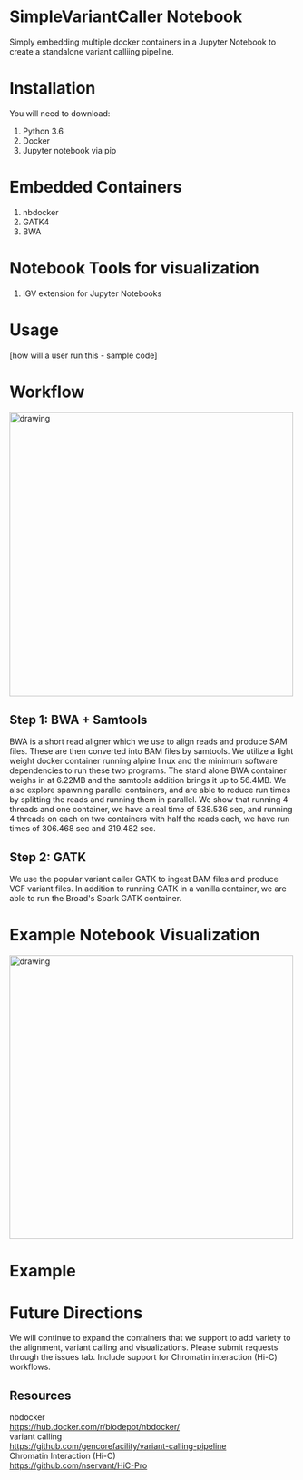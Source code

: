 # SimpleVariantCaller Notebook
Simply embedding multiple docker containers in a Jupyter Notebook to create a standalone variant calliing pipeline.
# Installation
You will need to download: <br>
1. Python 3.6
2. Docker
3. Jupyter notebook via pip
# Embedded Containers
1. nbdocker
2. GATK4
3. BWA
# Notebook Tools for visualization
1. IGV extension for Jupyter Notebooks

# Usage
[how will a user run this - sample code]

# Workflow
<img src="https://github.com/NCBI-Hackathons/Simple_Jupyter_Dockers/blob/master/Fig1.PNG" title="drawing" width="500"/>

## Step 1: BWA + Samtools
BWA is a short read aligner which we use to align reads and produce SAM files. These are then converted into BAM files by samtools. We utilize a light weight docker container running alpine linux and the minimum software dependencies to run these two programs. The stand alone BWA container weighs in at 6.22MB and the samtools addition brings it up to 56.4MB. We also explore spawning parallel containers, and are able to reduce run times by splitting the reads and running them in parallel. We show that running 4 threads and one container, we have a real time of 538.536 sec, and running 4 threads on each on two containers with half the reads each, we have run times of 306.468 sec and 319.482 sec. 

## Step 2: GATK
We use the popular variant caller GATK to ingest BAM files and produce VCF variant files. In addition to running GATK in a vanilla container, we are able to run the Broad's Spark GATK container. 

# Example Notebook Visualization
<img src="https://github.com/NCBI-Hackathons/Simple_Jupyter_Dockers/blob/master/Fig2.PNG" title="drawing" width="500"/>


# Example


# Future Directions
We will continue to expand the containers that we support to add variety to the alignment, variant calling and visualizations. Please submit requests through the issues tab. Include support for Chromatin interaction (Hi-C) workflows. 

## Resources
nbdocker <br>
https://hub.docker.com/r/biodepot/nbdocker/ <br>
variant calling <br>
https://github.com/gencorefacility/variant-calling-pipeline <br>
Chromatin Interaction (Hi-C) <br>
https://github.com/nservant/HiC-Pro
